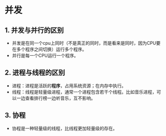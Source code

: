 # 并发

## 1. 并发与并行的区别
- 并发是在同一个cpu上同时（不是真正的同时，而是看来是同时，因为CPU要在多个程序之间切换）运行多个程序。
- 并行是每一个CPU运行一个程序。

## 2. 进程与线程的区别
- 进程：进程是活跃的**程序**，占用系统资源；在内存中执行。
- 线程：线程是轻量级进程，通常一个进程包含若干个线程。比如音乐进程，可以一边查看排行榜一边听音乐，互不影响。

## 3. 协程
- 协程是一种轻量级的线程，比线程更加轻量级的存在。
